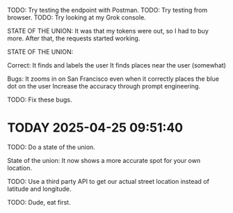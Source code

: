TODO: Try testing the endpoint with Postman. 
TODO: Try testing from browser. 
TODO: Try looking at my Grok console. 

STATE OF THE UNION: 
It was that my tokens were out, so I had to buy more. After that, the requests started working. 



STATE OF THE UNION: 

Correct: 
It finds and labels the user 
It finds places near the user (somewhat)

Bugs: 
It zooms in on San Francisco even when it correctly places the blue dot on the user
Increase the accuracy through prompt engineering. 

TODO: Fix these bugs. 



# TODAY 2025-04-25 09:51:40

TODO: Do a state of the union. 

State of the union: It now shows a more accurate spot for your own location. 

TODO: Use a third party API to get our actual street location instead of latitude and longitude. 


TODO: Dude, eat first. 

